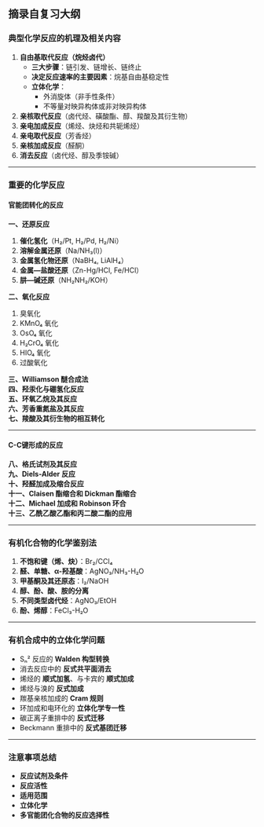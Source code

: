 摘录自复习大纲
---

### **典型化学反应的机理及相关内容**  
1. **自由基取代反应（烷烃卤代）**  
   - **三大步骤**：链引发、链增长、链终止  
   - **决定反应速率的主要因素**：烷基自由基稳定性  
   - **立体化学**：  
     - 外消旋体（非手性条件）  
     - 不等量对映异构体或非对映异构体  
2. **亲核取代反应**（卤代烃、磺酸酯、醇、羧酸及其衍生物）  
3. **亲电加成反应**（烯烃、炔烃和共轭烯烃）  
4. **亲电取代反应**（芳香烃）  
5. **亲核加成反应**（醛酮）  
6. **消去反应**（卤代烃、醇及季铵碱）  

---

### **重要的化学反应**  
#### **官能团转化的反应**  
**一、还原反应**  
1. **催化氢化**（H₂/Pt, H₂/Pd, H₂/Ni）  
2. **溶解金属还原**（Na/NH₃(l)）  
3. **金属氢化物还原**（NaBH₄, LiAlH₄）  
4. **金属—盐酸还原**（Zn-Hg/HCl, Fe/HCl）  
5. **肼—碱还原**（NH₂NH₂/KOH）  

**二、氧化反应**  
1. 臭氧化  
2. KMnO₄ 氧化  
3. OsO₄ 氧化  
4. H₂CrO₄ 氧化  
5. HIO₄ 氧化  
6. 过酸氧化  

**三、Williamson 醚合成法**  
**四、羟汞化与硼氢化反应**  
**五、环氧乙烷及其反应**  
**六、芳香重氮盐及其反应**  
**七、羧酸及其衍生物的相互转化**  

---

#### **C-C键形成的反应**  
**八、格氏试剂及其反应**  
**九、Diels-Alder 反应**  
**十、羟醛加成及缩合反应**  
**十一、Claisen 酯缩合和 Dickman 酯缩合**  
**十二、Michael 加成和 Robinson 环合**  
**十三、乙酰乙酸乙酯和丙二酸二酯的应用**  

---

### **有机化合物的化学鉴别法**  
1. **不饱和键（烯、炔）**：Br₂/CCl₄  
2. **醛、单糖、α-羟基酸**：AgNO₃/NH₃-H₂O  
3. **甲基酮及其还原态**：I₂/NaOH  
4. **醇、酚、酸、胺的分离**  
5. **不同类型卤代烃**：AgNO₃/EtOH  
6. **酚、烯醇**：FeCl₃-H₂O  

---

### **有机合成中的立体化学问题**  
- Sₙ² 反应的 **Walden 构型转换**  
- 消去反应中的 **反式共平面消去**  
- 烯烃的 **顺式加氢**、与卡宾的 **顺式加成**  
- 烯烃与溴的 **反式加成**  
- 羰基亲核加成的 **Cram 规则**  
- 环加成和电环化的 **立体化学专一性**  
- 碳正离子重排中的 **反式迁移**  
- Beckmann 重排中的 **反式基团迁移**  

---

### **注意事项总结**  
- **反应试剂及条件**  
- **反应活性**  
- **适用范围**  
- **立体化学**  
- **多官能团化合物的反应选择性**